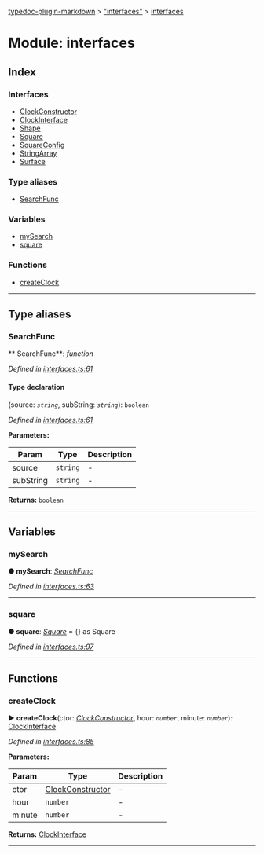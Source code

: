 [typedoc-plugin-markdown](../README.md) > ["interfaces"](../modules/_interfaces_.md) > [interfaces](../modules/_interfaces_.interfaces.md)



# Module: interfaces

## Index

### Interfaces

* [ClockConstructor](../interfaces/_interfaces_.interfaces.clockconstructor.md)
* [ClockInterface](../interfaces/_interfaces_.interfaces.clockinterface.md)
* [Shape](../interfaces/_interfaces_.interfaces.shape.md)
* [Square](../interfaces/_interfaces_.interfaces.square.md)
* [SquareConfig](../interfaces/_interfaces_.interfaces.squareconfig.md)
* [StringArray](../interfaces/_interfaces_.interfaces.stringarray.md)
* [Surface](../interfaces/_interfaces_.interfaces.surface.md)


### Type aliases

* [SearchFunc](_interfaces_.interfaces.md#searchfunc)


### Variables

* [mySearch](_interfaces_.interfaces.md#mysearch)
* [square](_interfaces_.interfaces.md#square-1)


### Functions

* [createClock](_interfaces_.interfaces.md#createclock)



---
## Type aliases
<a id="searchfunc"></a>

###  SearchFunc

** SearchFunc**:  *function* 

*Defined in [interfaces.ts:61](https://github.com/tgreyuk/typedoc-plugin-markdown/blob/master/tests/src/interfaces.ts#L61)*


#### Type declaration
(source: *`string`*, subString: *`string`*): `boolean`


*Defined in [interfaces.ts:61](https://github.com/tgreyuk/typedoc-plugin-markdown/blob/master/tests/src/interfaces.ts#L61)*



**Parameters:**

| Param  | Type                | Description  |
| ------ | ------------------- | ------------ |
| source | `string` | - |
| subString | `string` | - |





**Returns:** `boolean`






___


## Variables
<a id="mysearch"></a>

###  mySearch

**●  mySearch**:  *[SearchFunc](_interfaces_.interfaces.md#searchfunc)* 

*Defined in [interfaces.ts:63](https://github.com/tgreyuk/typedoc-plugin-markdown/blob/master/tests/src/interfaces.ts#L63)*





___

<a id="square-1"></a>

###  square

**●  square**:  *[Square](../interfaces/_interfaces_.interfaces.square.md)*  =  {} as Square

*Defined in [interfaces.ts:97](https://github.com/tgreyuk/typedoc-plugin-markdown/blob/master/tests/src/interfaces.ts#L97)*





___


## Functions
<a id="createclock"></a>

###  createClock

► **createClock**(ctor: *[ClockConstructor](../interfaces/_interfaces_.interfaces.clockconstructor.md)*, hour: *`number`*, minute: *`number`*): [ClockInterface](../interfaces/_interfaces_.interfaces.clockinterface.md)




*Defined in [interfaces.ts:85](https://github.com/tgreyuk/typedoc-plugin-markdown/blob/master/tests/src/interfaces.ts#L85)*



**Parameters:**

| Param  | Type                | Description  |
| ------ | ------------------- | ------------ |
| ctor | [ClockConstructor](../interfaces/_interfaces_.interfaces.clockconstructor.md) | - |
| hour | `number` | - |
| minute | `number` | - |





**Returns:** [ClockInterface](../interfaces/_interfaces_.interfaces.clockinterface.md)





___


